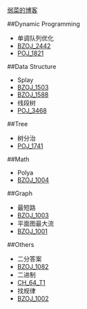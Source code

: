 [弱菜的博客](http://www.jianshu.com/users/cb71ade33d58/latest_articles)

##Dynamic Programming
* 单调队列优化
 * [BZOJ_2442](http://www.lydsy.com/JudgeOnline/problem.php?id=2442)
 * [POJ_1821](http://poj.org/problem?id=1821)

##Data Structure
* Splay
 * [BZOJ_1503](http://www.lydsy.com/JudgeOnline/problem.php?id=1503)
 * [BZOJ_1588](http://www.lydsy.com/JudgeOnline/problem.php?id=1588)
* 线段树
 * [POJ_3468](http://poj.org/problem?id=3468)

##Tree
* 树分治
 * [POJ_1741](http://poj.org/problem?id=1741)

##Math
* Polya
 * [BZOJ_1004](http://www.lydsy.com/JudgeOnline/problem.php?id=1004)

##Graph
* 最短路
 * [BZOJ_1003](http://www.lydsy.com/JudgeOnline/problem.php?id=1003)
* 平面图最大流
 * [BZOJ_1001](http://www.lydsy.com/JudgeOnline/problem.php?id=1001)

##Others
* 二分答案
 * [BZOJ_1082](http://www.lydsy.com/JudgeOnline/problem.php?id=1082)
* 二进制
 * [CH_64_T1](http://ch.ezoj.tk/contest/CH%20Round%20%2364%20-%20MFOI%E6%9D%AF%E6%B0%B4%E9%A2%98%E6%AC%A2%E4%B9%90%E8%B5%9B%20day1/Solve)
* 找规律
 * [BZOJ_1002](http://www.lydsy.com/JudgeOnline/problem.php?id=1002)
